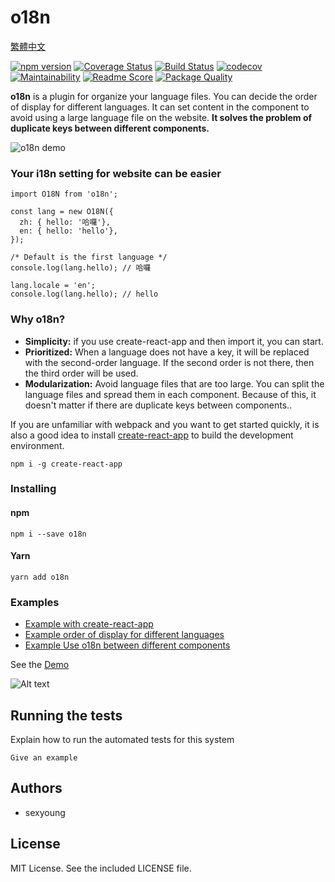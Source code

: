 # o18n
[繁體中文](https://github.com/sexyoung/o18n/blob/master/README-TW.md)


[![npm version](https://badge.fury.io/js/o18n.svg)](https://badge.fury.io/js/o18n) [![Coverage Status](https://coveralls.io/repos/github/sexyoung/o18n/badge.svg?branch=master)](https://coveralls.io/github/sexyoung/o18n?branch=master) [![Build Status](https://travis-ci.org/sexyoung/o18n.svg?branch=master)](https://travis-ci.org/sexyoung/o18n) [![codecov](https://codecov.io/gh/sexyoung/o18n/branch/master/graph/badge.svg)](https://codecov.io/gh/sexyoung/o18n) [![Maintainability](https://api.codeclimate.com/v1/badges/74fbd29f1eaf55c971c1/maintainability)](https://codeclimate.com/github/sexyoung/o18n/maintainability) [![Readme Score](http://readme-score-api.herokuapp.com/score.svg?url=sexyoung/o18n)](http://clayallsopp.github.io/readme-score?url=sexyoung/o18n) [![Package Quality](http://npm.packagequality.com/badge/o18n.png)](http://packagequality.com/#?package=o18n)

**o18n** is a plugin for organize your language files. You can decide the order of display for different languages. It can set content in the component to avoid using a large language file on the website. **It solves the problem of duplicate keys between different components.**

![o18n demo](https://media.giphy.com/media/4WFhEZ9nlZmWGAfH09/giphy.gif)

### Your i18n setting for website can be easier
```es6
import O18N from 'o18n';

const lang = new O18N({
  zh: { hello: '哈囉'},
  en: { hello: 'hello'},
});

/* Default is the first language */
console.log(lang.hello); // 哈囉

lang.locale = 'en';
console.log(lang.hello); // hello
```

### Why o18n?
- **Simplicity:** if you use create-react-app and then import it, you can start.
- **Prioritized:** When a language does not have a key, it will be replaced with the second-order language. If the second order is not there, then the third order will be used.
- **Modularization:** Avoid language files that are too large. You can split the language files and spread them in each component. Because of this, it doesn't matter if there are duplicate keys between components..

If you are unfamiliar with webpack and you want to get started quickly, it is also a good idea to install [create-react-app](https://github.com/facebook/create-react-app) to build the development environment.

```shell
npm i -g create-react-app
```

### Installing

#### npm
```shell
npm i --save o18n
```

#### Yarn
```shell
yarn add o18n
```

### Examples
- [Example with create-react-app](https://)
- [Example order of display for different languages](https://)
- [Example Use o18n between different components](https://)

See the [Demo](https://sexyoung.github.io/o18n)

![Alt text](https://media.giphy.com/media/kweov0pPcBSOa14fsG/giphy.gif)

## Running the tests

Explain how to run the automated tests for this system

```
Give an example
```

## Authors
- sexyoung

## License
MIT License. See the included LICENSE file.
